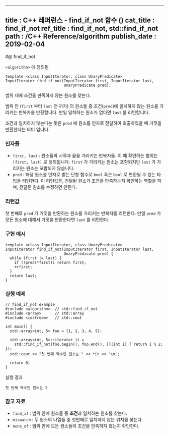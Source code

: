 ----------------
title : C++ 레퍼런스 - find_if_not 함수 (<algorithm>)
cat_title : find_if_not
ref_title : find_if_not, std::find_if_not
path : /C++ Reference/algorithm
publish_date : 2019-02-04
----------------

#@ find_if_not

`<algorithm>` 에 정의됨

```cpp-formatted
template <class InputIterator, class UnaryPredicate>
InputIterator find_if_not(InputIterator first, InputIterator last,
                          UnaryPredicate pred);
```

범위 내에 조건을 만족하지 않는 원소를 찾는다.

범위 안 (`first` 부터 `last` 전 까지) 의 원소들 중 조건(`pred`)에 일치하지 않는 원소를 가리키는 반복자를 반환합니다. 만일 일치하는 원소가 없다면 `last` 를 리턴합니다.

조건과 일치하지 않는다는 뜻은 `pred` 에 원소를 인자로 전달하여 호출하였을 때 거짓을 반환한다는 의미 입니다.

### 인자들

* `first, last` : 원소들의 시작과 끝을 가리키는 반복자들. 이 때 확인하는 범위는 `[first, last)` 로 정의됩니다. `first` 가 가리키는 원소는 포함되지만 `last` 가 가리키는 원소는 포함되지 않습니다.
* `pred` : 해당 원소를 인자로 받는 단항 함수로 `bool` 혹은 `bool` 로 변환될 수 있는 타입을 리턴한다. 이 리턴값은, 전달된 원소가 조건을 만족하는지 확인하는 역할을 하며, 전달된 원소를 수정하면 안된다.

### 리턴값

첫 번째로 `pred` 가 거짓을 반환하는 원소를 가리키는 반복자를 리턴한다. 만일 `pred` 가 모든 원소에 대해서 거짓을 반환한다면 `last` 를 리턴한다.

### 구현 예시

```cpp-formatted
template <class InputIterator, class UnaryPredicate>
InputIterator find_if_not(InputIterator first, InputIterator last,
                          UnaryPredicate pred) {
  while (first != last) {
    if (!pred(*first)) return first;
    ++first;
  }
  return last;
}
```

### 실행 예제

```cpp-formatted
// find_if_not example
#include <algorithm>  // std::find_if_not
#include <array>      // std::array
#include <iostream>   // std::cout

int main() {
  std::array<int, 5> foo = {1, 2, 3, 4, 5};

  std::array<int, 5>::iterator it =
    std::find_if_not(foo.begin(), foo.end(), [](int i) { return i % 2; });
  std::cout << "첫 번째 짝수인 원소는 " << *it << '\n';

  return 0;
}
```

실행 결과

```exec
첫 번째 짝수인 원소는 2
```

### 참고 자료

* `find_if` : 범위 안에 원소들 중 **조건**과 일치하는 원소를 찾는다.
* `mismatch` : 두 원소의 나열들 중 첫번째로 일치하지 않는 위치를 찾는다.
* `none_of` : 범위 안에 모든 원소들이 조건을 만족하지 않는지 확인한다.